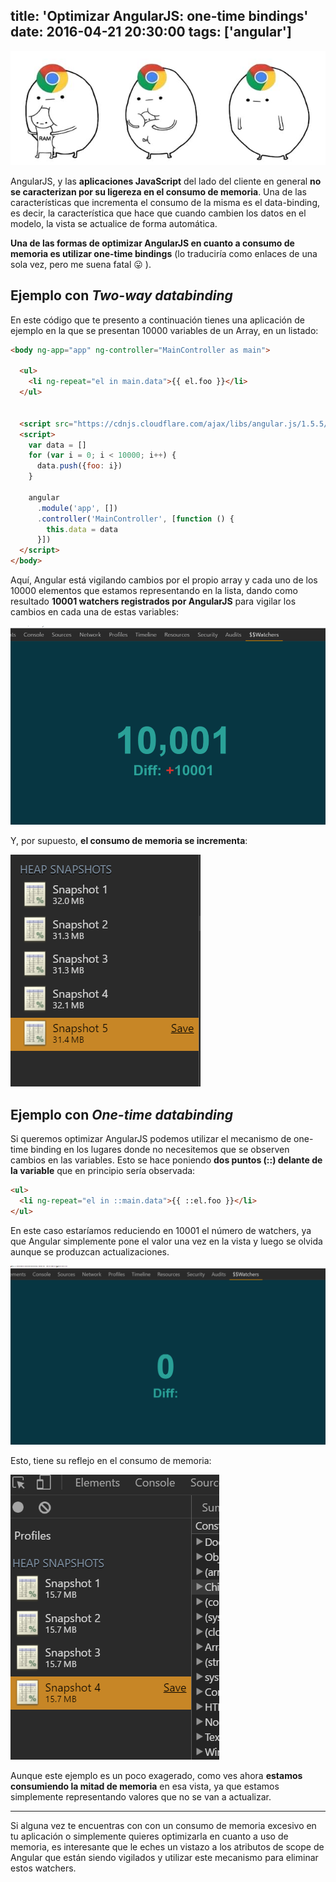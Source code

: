 title: 'Optimizar AngularJS: one-time bindings'
date: 2016-04-21 20:30:00
tags: ['angular']
---

![](/images/2016-04/t5yjwmlkrjbcjcwpxtxa.jpg)

AngularJS, y las **aplicaciones JavaScript** del lado del cliente en general **no se caracterizan por su ligereza en el consumo de memoria**. Una de las características que incrementa el consumo de la misma es el data-binding, es decir, la característica que hace que cuando cambien los datos en el modelo, la vista se actualice de forma automática.

**Una de las formas de optimizar AngularJS en cuanto a consumo de memoria es utilizar one-time bindings** (lo traduciría como enlaces de una sola vez, pero me suena fatal 😛 ).

## Ejemplo con *Two-way databinding*

En este código que te presento a continuación tienes una aplicación de ejemplo en la que se presentan 10000 variables de un Array, en un listado:

```html
<body ng-app="app" ng-controller="MainController as main">

  <ul>
    <li ng-repeat="el in main.data">{{ el.foo }}</li>
  </ul>


  <script src="https://cdnjs.cloudflare.com/ajax/libs/angular.js/1.5.5/angular.js"></script>
  <script>
    var data = []
    for (var i = 0; i < 10000; i++) {
      data.push({foo: i})
    }

    angular
      .module('app', [])
      .controller('MainController', [function () {
        this.data = data
      }])
  </script>
</body>
```

Aquí, Angular está vigilando cambios por el propio array y cada uno de los 10000 elementos que estamos representando en la lista, dando como resultado **10001 watchers registrados por AngularJS** para vigilar los cambios en cada una de estas variables:

![Mogollón de watchers](/images/2016-04/two-way-watchers.PNG)

Y, por supuesto, **el consumo de memoria se incrementa**:

![Consumo de memoria con two-way binding](/images/2016-04/two-way.png)



## Ejemplo con *One-time databinding*

Si queremos optimizar AngularJS podemos utilizar el mecanismo de one-time binding en los lugares donde no necesitemos que se observen cambios en las variables. Esto se hace poniendo **dos puntos (::) delante de la variable** que en principio sería observada:

```html
<ul>
  <li ng-repeat="el in ::main.data">{{ ::el.foo }}</li>
</ul>
```

En este caso estaríamos reduciendo en 10001 el número de watchers, ya que Angular simplemente pone el valor una vez en la vista y luego se olvida aunque se produzcan actualizaciones.

![Sin watchers](/images/2016-04/one-time-watchers.PNG)


Esto, tiene su reflejo en el consumo de memoria:

![Consumo de memoria con one-time binding](/images/2016-04/one-time.png)


Aunque este ejemplo es un poco exagerado, como ves ahora **estamos consumiendo la mitad de memoria** en esa vista, ya que estamos simplemente representando valores que no se van a actualizar.

---

Si alguna vez te encuentras con con un consumo de memoria excesivo en tu aplicación o simplemente quieres optimizarla en cuanto a uso de memoria, es interesante que le eches un vistazo a los atributos de scope de Angular que están siendo vigilados y utilizar este mecanismo para eliminar estos watchers.

